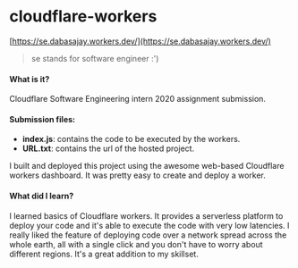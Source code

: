 # cloudflare-workers

[https://se.dabasajay.workers.dev/](https://se.dabasajay.workers.dev/)

> se stands for software engineer :')

#### What is it?

Cloudflare Software Engineering intern 2020 assignment submission.

#### Submission files:

- **index.js**: contains the code to be executed by the workers.
- **URL.txt**: contains the url of the hosted project.

I built and deployed this project using the awesome web-based Cloudflare workers dashboard. It was pretty easy to create and deploy a worker.

#### What did I learn?

I learned basics of Cloudflare workers. It provides a serverless platform to deploy your code and it's able to execute the code with very low latencies. I really liked the feature of deploying code over a network spread across the whole earth, all with a single click and you don't have to worry about different regions. It's a great addition to my skillset.